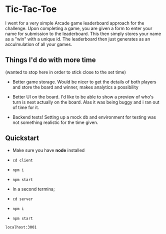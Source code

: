 
# Tic-Tac-Toe

I went for a very simple Arcade game leaderboard approach for the challenge. Upon completing a game, you are given a form to enter your name for submission to the leaderboard. This then simply stores your name as a "win" with a unique id. The leaderboard then just generates as an acculmulation of all your games.

## Things I'd do with more time
 (wanted to stop here in order to stick close to the set time)

- Better game storage. Would be nicer to get the details of both players and store the board and winner, makes analytics a possibility

- Better UI on the board. I'd like to be able to show a preview of who's turn is next actually on the board. Alas it was being buggy and i ran out of time for it.

- Backend tests! Setting up a mock db and environment for testing was not something realistic for the time given.

## Quickstart
- Make sure you have **node** installed
- `cd client`
- `npm i`
- `npm start`

- In a second termina;
- `cd server`
- `npm i`
- `npm start`


`localhost:3001`

